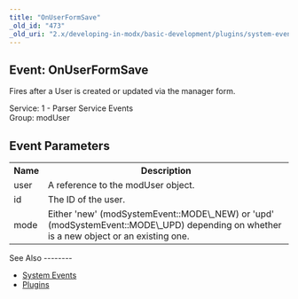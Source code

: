 ```yaml
---
title: "OnUserFormSave"
_old_id: "473"
_old_uri: "2.x/developing-in-modx/basic-development/plugins/system-events/onuserformsave"
---
```


Event: OnUserFormSave
---------------------

Fires after a User is created or updated via the manager form.

Service: 1 - Parser Service Events   
Group: modUser

Event Parameters
----------------

<table><tbody><tr><th>Name</th><th>Description</th></tr><tr><td>user</td><td>A reference to the modUser object.</td></tr><tr><td>id</td><td>The ID of the user.</td></tr><tr><td>mode</td><td>Either 'new' (modSystemEvent::MODE\_NEW) or 'upd' (modSystemEvent::MODE\_UPD) depending on whether is a new object or an existing one.</td></tr></tbody></table>See Also
--------

- [System Events](developing-in-modx/basic-development/plugins/system-events "System Events")
- [Plugins](developing-in-modx/basic-development/plugins "Plugins")
